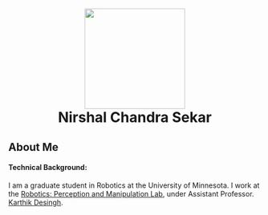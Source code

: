 <h1 align="center"> <img src="https://github.com/NirshalNiru/NirshalNiru/blob/086c421536d1b0e77569560e921c72eeac3533d3/hi.png" width = "200px">
<br>
Nirshal Chandra Sekar
</h1>

<h2> 
About Me
</h2>

<h4> 
Technical Background:
</h4>


I am a graduate student in Robotics at the University of Minnesota. I work at the [Robotics: Perception and Manipulation Lab](https://rpm-lab.github.io/), under Assistant Professor. [Karthik Desingh](https://karthikdesingh.com/).


